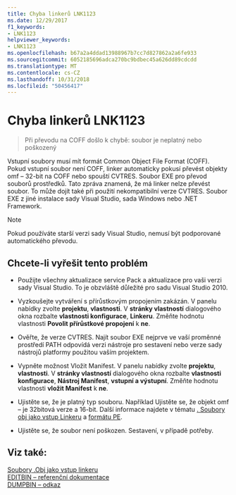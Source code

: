 ```yaml
---
title: Chyba linkerů LNK1123
ms.date: 12/29/2017
f1_keywords:
- LNK1123
helpviewer_keywords:
- LNK1123
ms.openlocfilehash: b67a2a4ddad13988967b7cc7d827862a2a6fe933
ms.sourcegitcommit: 6052185696adca270bc9bdbec45a626dd89cdcdd
ms.translationtype: MT
ms.contentlocale: cs-CZ
ms.lasthandoff: 10/31/2018
ms.locfileid: "50456417"
---
```

# <a name="linker-tools-error-lnk1123"></a>Chyba linkerů LNK1123

> Při převodu na COFF došlo k chybě: soubor je neplatný nebo poškozený

Vstupní soubory musí mít formát Common Object File Format (COFF). Pokud vstupní soubor není COFF, linker automaticky pokusí převést objekty omf – 32-bit na COFF nebo spouští CVTRES. Soubor EXE pro převod souborů prostředků. Tato zpráva znamená, že má linker nelze převést soubor. To může dojít také při použití nekompatibilní verze CVTRES. Soubor EXE z jiné instalace sady Visual Studio, sada Windows nebo .NET Framework.

> [!NOTE]
> Pokud používáte starší verzi sady Visual Studio, nemusí být podporované automatického převodu.

## <a name="to-fix-the-problem"></a>Chcete-li vyřešit tento problém

- Použijte všechny aktualizace service Pack a aktualizace pro vaši verzi sady Visual Studio. To je obzvláště důležité pro sadu Visual Studio 2010.

- Vyzkoušejte vytváření s přírůstkovým propojením zakázán. V panelu nabídky zvolte **projektu**, **vlastnosti**. V **stránky vlastností** dialogového okna rozbalte **vlastnosti konfigurace**, **Linkeru**. Změňte hodnotu vlastnosti **Povolit přírůstkové propojení** k **ne**.

- Ověřte, že verze CVTRES. Najít soubor EXE nejprve ve vaší proměnné prostředí PATH odpovídá verzi nástroje pro sestavení nebo verze sady nástrojů platformy použitou vaším projektem.

- Vypněte možnost Vložit Manifest. V panelu nabídky zvolte **projektu**, **vlastnosti**. V **stránky vlastností** dialogového okna rozbalte **vlastnosti konfigurace**, **Nástroj Manifest**, **vstupní a výstupní**. Změňte hodnotu vlastnosti **vložit Manifest** k **ne**.

- Ujistěte se, že je platný typ souboru. Například Ujistěte se, že objekt omf – je 32bitová verze a 16-bit. Další informace najdete v tématu [. Soubory obj jako vstup Linkeru](../../build/reference/dot-obj-files-as-linker-input.md) a [formátu PE](/windows/desktop/Debug/pe-format).

- Ujistěte se, že soubor není poškozen. Sestavení, v případě potřeby.

## <a name="see-also"></a>Viz také:

[Soubory .Obj jako vstup linkeru](../../build/reference/dot-obj-files-as-linker-input.md)<br/>
[EDITBIN – referenční dokumentace](../../build/reference/editbin-reference.md)<br/>
[DUMPBIN – odkaz](../../build/reference/dumpbin-reference.md)

